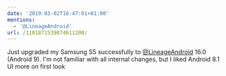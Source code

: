 ```yaml
---
date: '2019-03-02T16:47:01+01:00'
mentions:
  - '@LineageAndroid'
url: /1101871539874611200/
---
```

Just upgraded my Samsung S5 successfully to [@LineageAndroid](https://twitter.com/@LineageAndroid) 16.0 (Android 9). I'm not familiar with all internal changes, but I liked Android 8.1 UI more on first look
